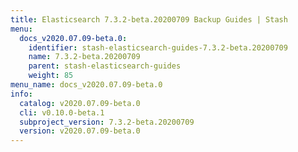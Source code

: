 ```yaml
---
title: Elasticsearch 7.3.2-beta.20200709 Backup Guides | Stash
menu:
  docs_v2020.07.09-beta.0:
    identifier: stash-elasticsearch-guides-7.3.2-beta.20200709
    name: 7.3.2-beta.20200709
    parent: stash-elasticsearch-guides
    weight: 85
menu_name: docs_v2020.07.09-beta.0
info:
  catalog: v2020.07.09-beta.0
  cli: v0.10.0-beta.1
  subproject_version: 7.3.2-beta.20200709
  version: v2020.07.09-beta.0
---
```


